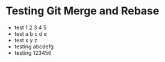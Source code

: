 # Testing Git Merge and Rebase
- test 1 2 3 4 5
- test a b c d e
- test x y z
- testing abcdefg
- testing 123456
